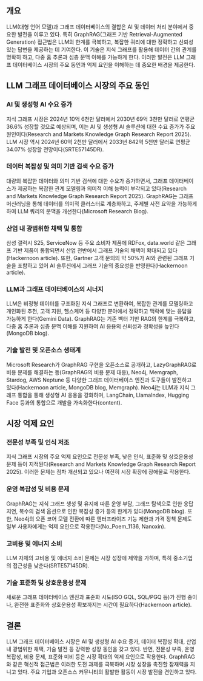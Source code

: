 ## 개요
LLM(대형 언어 모델)과 그래프 데이터베이스의 결합은 AI 및 데이터 처리 분야에서 중요한 발전을 이루고 있다. 특히 GraphRAG(그래프 기반 Retrieval-Augmented Generation) 접근법은 LLM의 한계를 극복하고, 복잡한 쿼리에 대한 정확하고 신뢰성 있는 답변을 제공하는 데 기여한다. 이 기술은 지식 그래프를 활용해 데이터 간의 관계를 명확히 하고, 다중 홉 추론과 심층 문맥 이해를 가능하게 한다. 이러한 발전은 LLM 그래프 데이터베이스 시장의 주요 동인과 억제 요인을 이해하는 데 중요한 배경을 제공한다.

## LLM 그래프 데이터베이스 시장의 주요 동인

### AI 및 생성형 AI 수요 증가
지식 그래프 시장은 2024년 10억 6천만 달러에서 2030년 69억 3천만 달러로 연평균 36.6% 성장할 것으로 예상되며, 이는 AI 및 생성형 AI 솔루션에 대한 수요 증가가 주요 원인이다(Research and Markets Knowledge Graph Research Report 2025). LLM 시장 역시 2024년 60억 2천만 달러에서 2033년 842억 5천만 달러로 연평균 34.07% 성장할 전망이다(SRTE57145DR).

### 데이터 복잡성 및 의미 기반 검색 수요 증가
대량의 복잡한 데이터와 의미 기반 검색에 대한 수요가 증가하면서, 그래프 데이터베이스가 제공하는 복잡한 관계 모델링과 의미적 이해 능력이 부각되고 있다(Research and Markets Knowledge Graph Research Report 2025). GraphRAG는 그래프 머신러닝을 통해 데이터를 의미적 클러스터로 계층화하고, 주제별 사전 요약을 가능하게 하여 LLM 쿼리의 문맥을 개선한다(Microsoft Research Blog).

### 산업 내 광범위한 채택 및 통합
삼성 갤럭시 S25, ServiceNow 등 주요 소비자 제품에 RDFox, data.world 같은 그래프 기반 제품이 통합되면서 산업 전반에서 그래프 기술의 채택이 확대되고 있다(Hackernoon article). 또한, Gartner 고객 문의의 약 50%가 AI와 관련된 그래프 기술을 포함하고 있어 AI 솔루션에서 그래프 기술의 중요성을 반영한다(Hackernoon article).

### LLM과 그래프 데이터베이스의 시너지
LLM은 비정형 데이터를 구조화된 지식 그래프로 변환하여, 복잡한 관계를 모델링하고 개인화된 추천, 고객 지원, 헬스케어 등 다양한 분야에서 정확하고 맥락에 맞는 응답을 가능하게 한다(Gemini Data). GraphRAG는 기존 벡터 기반 RAG의 한계를 극복하고, 다중 홉 추론과 심층 문맥 이해를 지원하여 AI 응용의 신뢰성과 정확성을 높인다(MongoDB blog).

### 기술 발전 및 오픈소스 생태계
Microsoft Research가 GraphRAG 구현을 오픈소스로 공개하고, LazyGraphRAG로 비용 문제를 해결하는 등(GraphRAG의 비용 문제 대응), Neo4j, Memgraph, Stardog, AWS Neptune 등 다양한 그래프 데이터베이스 엔진과 도구들이 발전하고 있다(Hackernoon article, MongoDB blog, Memgraph). Neo4j는 LLM과 지식 그래프 통합을 통해 생성형 AI 응용을 강화하며, LangChain, LlamaIndex, Hugging Face 등과의 통합으로 개발을 가속화한다(content).

## 시장 억제 요인

### 전문성 부족 및 인식 저조
지식 그래프 시장의 주요 억제 요인으로 전문성 부족, 낮은 인식, 표준화 및 상호운용성 문제 등이 지적된다(Research and Markets Knowledge Graph Research Report 2025). 이러한 문제는 점차 개선되고 있으나 여전히 시장 확장에 장애물로 작용한다.

### 운영 복잡성 및 비용 문제
GraphRAG는 지식 그래프 생성 및 유지에 따른 운영 부담, 그래프 탐색으로 인한 응답 지연, 복수의 검색 옵션으로 인한 복잡성 증가 등의 한계가 있다(MongoDB blog). 또한, Neo4j의 오픈 코어 모델 전환에 따른 엔터프라이즈 기능 제한과 가격 정책 문제도 일부 사용자에게는 억제 요인으로 작용한다(No_Poem_1136, Nanoxin).

### 고비용 및 에너지 소비
LLM 자체의 고비용 및 에너지 소비 문제는 시장 성장에 제약을 가하며, 특히 중소기업의 접근성을 낮춘다(SRTE57145DR).

### 기술 표준화 및 상호운용성 문제
새로운 그래프 데이터베이스 엔진과 표준화 시도(ISO GQL, SQL/PGQ 등)가 진행 중이나, 완전한 표준화와 상호운용성 확보까지는 시간이 필요하다(Hackernoon article).

## 결론
LLM 그래프 데이터베이스 시장은 AI 및 생성형 AI 수요 증가, 데이터 복잡성 확대, 산업 내 광범위한 채택, 기술 발전 등 강력한 성장 동인을 갖고 있다. 반면, 전문성 부족, 운영 복잡성, 비용 문제, 표준화 미비 등은 시장 확대의 억제 요인으로 작용한다. GraphRAG와 같은 혁신적 접근법은 이러한 도전 과제를 극복하며 시장 성장을 촉진할 잠재력을 지니고 있다. 주요 기업과 오픈소스 커뮤니티의 활발한 활동이 시장 발전을 견인하고 있다.